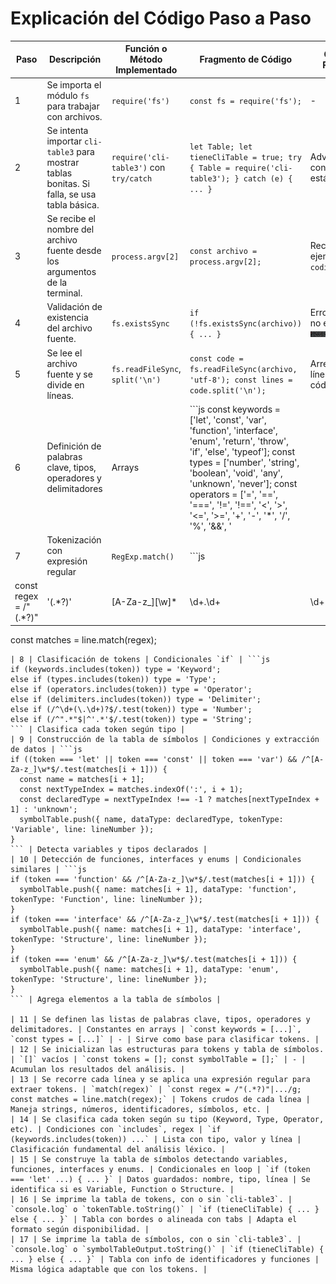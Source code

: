 # Explicación del Código Paso a Paso

| Paso | Descripción | Función o Método Implementado | Fragmento de Código | Captura / Resultado | Observaciones |
|------|-------------|-------------------------------|----------------------|----------------------|---------------|
| 1 | Se importa el módulo `fs` para trabajar con archivos. | `require('fs')` | `const fs = require('fs');` | - | Es necesario para leer el archivo fuente. |
| 2 | Se intenta importar `cli-table3` para mostrar tablas bonitas. Si falla, se usa tabla básica. | `require('cli-table3')` con `try/catch` | `let Table; let tieneCliTable = true; try { Table = require('cli-table3'); } catch (e) { ... }` | Advertencia en consola si no está instalado. | Permite flexibilidad y mejora la presentación. |
| 3 | Se recibe el nombre del archivo fuente desde los argumentos de la terminal. | `process.argv[2]` | `const archivo = process.argv[2];` | Recibe por ejemplo: `codigofuente.ts` | Si no se pasa o no existe, lanza error. |
| 4 | Validación de existencia del archivo fuente. | `fs.existsSync` | `if (!fs.existsSync(archivo)) { ... }` | Error: "Archivo no encontrado" ![Captura de tokens](./screenshots/1.png)     | Asegura que el archivo exista antes de continuar. |
| 5 | Se lee el archivo fuente y se divide en líneas. | `fs.readFileSync`, `split('\n')` | `const code = fs.readFileSync(archivo, 'utf-8'); const lines = code.split('\n');` | Arreglo de líneas de código. | Fundamental para recorrer el código línea por línea. |
| 6 | Definición de palabras clave, tipos, operadores y delimitadores | Arrays | ```js const keywords = ['let', 'const', 'var', 'function', 'interface', 'enum', 'return', 'throw', 'if', 'else', 'typeof']; const types = ['number', 'string', 'boolean', 'void', 'any', 'unknown', 'never']; const operators = ['=', '==', '===', '!=', '!==', '<', '>', '<=', '>=', '+', '-', '*', '/', '%', '&&', '||', '!', ':', '=>', '.']; const delimiters = [';', ',', '(', ')', '{', '}', '[', ']']; ``` | Utilizado para clasificar tokens |
| 7 | Tokenización con expresión regular | `RegExp.match()` | ```js
const regex = /"(.*?)"|'(.*?)'|[A-Za-z_][\w]*|\d+\.\d+|\d+|==|===|!=|!==|<=|>=|=>|[+\-*/%=!<>&|.:;,()[\]{}]/g;
const matches = line.match(regex);
``` | Extrae los tokens crudos de una línea |
| 8 | Clasificación de tokens | Condicionales `if` | ```js
if (keywords.includes(token)) type = 'Keyword';
else if (types.includes(token)) type = 'Type';
else if (operators.includes(token)) type = 'Operator';
else if (delimiters.includes(token)) type = 'Delimiter';
else if (/^\d+(\.\d+)?$/.test(token)) type = 'Number';
else if (/^".*"$|^'.*'$/.test(token)) type = 'String';
``` | Clasifica cada token según tipo |
| 9 | Construcción de la tabla de símbolos | Condiciones y extracción de datos | ```js
if ((token === 'let' || token === 'const' || token === 'var') && /^[A-Za-z_]\w*$/.test(matches[i + 1])) {
  const name = matches[i + 1];
  const nextTypeIndex = matches.indexOf(':', i + 1);
  const declaredType = nextTypeIndex !== -1 ? matches[nextTypeIndex + 1] : 'unknown';
  symbolTable.push({ name, dataType: declaredType, tokenType: 'Variable', line: lineNumber });
}
``` | Detecta variables y tipos declarados |
| 10 | Detección de funciones, interfaces y enums | Condicionales similares | ```js
if (token === 'function' && /^[A-Za-z_]\w*$/.test(matches[i + 1])) {
  symbolTable.push({ name: matches[i + 1], dataType: 'function', tokenType: 'Function', line: lineNumber });
}
if (token === 'interface' && /^[A-Za-z_]\w*$/.test(matches[i + 1])) {
  symbolTable.push({ name: matches[i + 1], dataType: 'interface', tokenType: 'Structure', line: lineNumber });
}
if (token === 'enum' && /^[A-Za-z_]\w*$/.test(matches[i + 1])) {
  symbolTable.push({ name: matches[i + 1], dataType: 'enum', tokenType: 'Structure', line: lineNumber });
}
``` | Agrega elementos a la tabla de símbolos |

| 11 | Se definen las listas de palabras clave, tipos, operadores y delimitadores. | Constantes en arrays | `const keywords = [...]`, `const types = [...]` | - | Sirve como base para clasificar tokens. |
| 12 | Se inicializan las estructuras para tokens y tabla de símbolos. | `[]` vacíos | `const tokens = []; const symbolTable = [];` | - | Acumulan los resultados del análisis. |
| 13 | Se recorre cada línea y se aplica una expresión regular para extraer tokens. | `match(regex)` | `const regex = /"(.*?)"|.../g; const matches = line.match(regex);` | Tokens crudos de cada línea | Maneja strings, números, identificadores, símbolos, etc. |
| 14 | Se clasifica cada token según su tipo (Keyword, Type, Operator, etc). | Condiciones con `includes`, regex | `if (keywords.includes(token)) ...` | Lista con tipo, valor y línea | Clasificación fundamental del análisis léxico. |
| 15 | Se construye la tabla de símbolos detectando variables, funciones, interfaces y enums. | Condicionales en loop | `if (token === 'let' ...) { ... }` | Datos guardados: nombre, tipo, línea | Se identifica si es Variable, Function o Structure. |
| 16 | Se imprime la tabla de tokens, con o sin `cli-table3`. | `console.log` o `tokenTable.toString()` | `if (tieneCliTable) { ... } else { ... }` | Tabla con bordes o alineada con tabs | Adapta el formato según disponibilidad. |
| 17 | Se imprime la tabla de símbolos, con o sin `cli-table3`. | `console.log` o `symbolTableOutput.toString()` | `if (tieneCliTable) { ... } else { ... }` | Tabla con info de identificadores y funciones | Misma lógica adaptable que con los tokens. |

